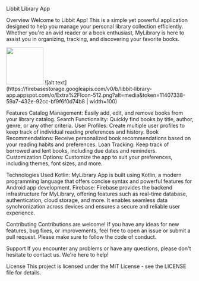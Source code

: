 Libbit Library App

Overview
Welcome to Libbit App! This is a simple yet powerful application designed to help you manage your personal library collection efficiently. Whether you're an avid reader or a book enthusiast, MyLibrary is here to assist you in organizing, tracking, and discovering your favorite books.

<img src="[https://github.com/favicon.ico](https://firebasestorage.googleapis.com/v0/b/libbit-library-app.appspot.com/o/Extra%2FIcon-512.png?alt=media&token=11407338-59a7-432e-92cc-bf9f6f0d74b8)" width="100">
![alt text](https://firebasestorage.googleapis.com/v0/b/libbit-library-app.appspot.com/o/Extra%2FIcon-512.png?alt=media&token=11407338-59a7-432e-92cc-bf9f6f0d74b8 | width=100)

Features
Catalog Management: Easily add, edit, and remove books from your library catalog.
Search Functionality: Quickly find books by title, author, genre, or any other criteria.
User Profiles: Create multiple user profiles to keep track of individual reading preferences and history.
Book Recommendations: Receive personalized book recommendations based on your reading habits and preferences.
Loan Tracking: Keep track of borrowed and lent books, including due dates and reminders.
Customization Options: Customize the app to suit your preferences, including themes, font sizes, and more.

Technologies Used
Kotlin: MyLibrary App is built using Kotlin, a modern programming language that offers concise syntax and powerful features for Android app development.
Firebase: Firebase provides the backend infrastructure for MyLibrary, offering features such as real-time database, authentication, cloud storage, and more. It enables seamless data synchronization across devices and ensures a secure and reliable user experience.

Contributing
Contributions are welcome! If you have any ideas for new features, bug fixes, or improvements, feel free to open an issue or submit a pull request. Please make sure to follow the code of conduct.

Support
If you encounter any problems or have any questions, please don't hesitate to contact us. We're here to help!

License
This project is licensed under the MIT License - see the LICENSE file for details.
